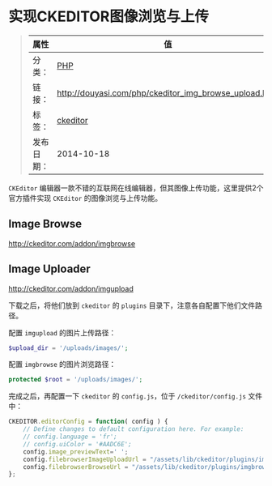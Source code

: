 # 实现CKEDITOR图像浏览与上传

>|  属性  |  值  |
>| ----- | ----- |
>| 分类： | [PHP](http://douyasi.com/category/php/) |
>| 链接： | http://douyasi.com/php/ckeditor_img_browse_upload.html |
>| 标签： | [ckeditor](http://douyasi.com/tag/ckeditor)  |
>| 发布日期： | 2014-10-18 |

`CKEditor` 编辑器一款不错的互联网在线编辑器，但其图像上传功能，这里提供2个官方插件实现 `CKEditor` 的图像浏览与上传功能。

## Image Browse

http://ckeditor.com/addon/imgbrowse

## Image Uploader

http://ckeditor.com/addon/imgupload

下载之后，将他们放到 `ckeditor` 的 `plugins` 目录下，注意各自配置下他们文件路径。

配置 `imgupload` 的图片上传路径：

```php
$upload_dir = '/uploads/images/';
```

配置 `imgbrowse` 的图片浏览路径：

```php
protected $root = '/uploads/images/';
```

完成之后，再配置一下 `ckeditor` 的 `config.js`，位于 `/ckeditor/config.js` 文件中：

```javascript
CKEDITOR.editorConfig = function( config ) {
	// Define changes to default configuration here. For example:
	// config.language = 'fr';
	// config.uiColor = '#AADC6E';
	config.image_previewText=' ';
	config.filebrowserImageUploadUrl = "/assets/lib/ckeditor/plugins/imgupload/imgupload.php"; 
	config.filebrowserBrowseUrl = "/assets/lib/ckeditor/plugins/imgbrowse/imgbrowse.html?imgroot=/uploads/images/";
};
```